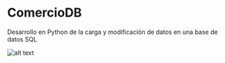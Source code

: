 # ComercioDB
Desarrollo en Python de la carga y modificación de datos en una base de datos SQL

![alt text]([blob:null/59f6c841-e0dc-4d4a-9eaf-c82ab3933c83](https://raw.githubusercontent.com/MauricioGoette/ComercioDB/master/ERD.png)https://raw.githubusercontent.com/MauricioGoette/ComercioDB/master/ERD.png)
